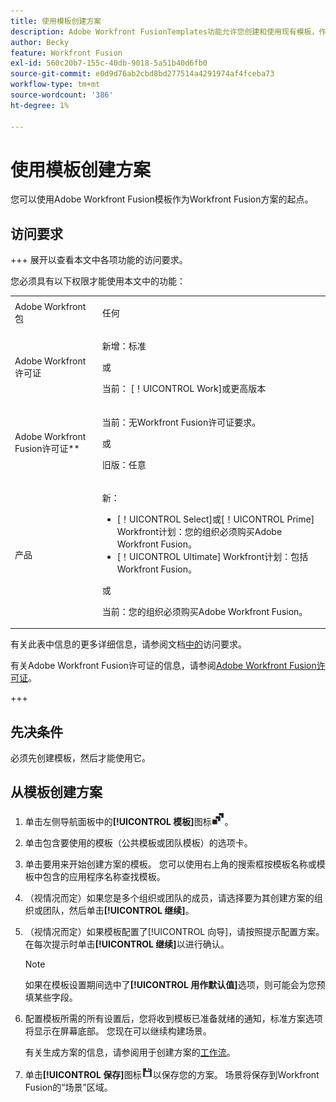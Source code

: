 ```yaml
---
title: 使用模板创建方案
description: Adobe Workfront FusionTemplates功能允许您创建和使用现有模板，作为您的Workfront Fusion方案的起点。
author: Becky
feature: Workfront Fusion
exl-id: 560c20b7-155c-40db-9018-5a51b40d6fb0
source-git-commit: e0d9d76ab2cbd8bd277514a4291974af4fceba73
workflow-type: tm+mt
source-wordcount: '386'
ht-degree: 1%

---
```


# 使用模板创建方案

您可以使用Adobe Workfront Fusion模板作为Workfront Fusion方案的起点。

## 访问要求

+++ 展开以查看本文中各项功能的访问要求。

您必须具有以下权限才能使用本文中的功能：

<table style="table-layout:auto">
 <col> 
 <col> 
 <tbody> 
  <tr> 
   <td role="rowheader">Adobe Workfront包</td> 
   <td> <p>任何</p> </td> 
  </tr> 
  <tr data-mc-conditions=""> 
   <td role="rowheader">Adobe Workfront许可证</td> 
   <td> <p>新增：标准</p><p>或</p><p>当前： [！UICONTROL Work]或更高版本</p> </td> 
  </tr> 
  <tr> 
   <td role="rowheader">Adobe Workfront Fusion许可证**</td> 
   <td>
   <p>当前：无Workfront Fusion许可证要求。</p>
   <p>或</p>
   <p>旧版：任意 </p>
   </td> 
  </tr> 
  <tr> 
   <td role="rowheader">产品</td> 
   <td>
   <p>新：</p> <ul><li>[！UICONTROL Select]或[！UICONTROL Prime] Workfront计划：您的组织必须购买Adobe Workfront Fusion。</li><li>[！UICONTROL Ultimate] Workfront计划：包括Workfront Fusion。</li></ul>
   <p>或</p>
   <p>当前：您的组织必须购买Adobe Workfront Fusion。</p>
   </td> 
  </tr>
 </tbody> 
</table>

有关此表中信息的更多详细信息，请参阅文档[中的](/help/workfront-fusion/references/licenses-and-roles/access-level-requirements-in-documentation.md)访问要求。

有关Adobe Workfront Fusion许可证的信息，请参阅[Adobe Workfront Fusion许可证](/help/workfront-fusion/set-up-and-manage-workfront-fusion/licensing-operations-overview/license-automation-vs-integration.md)。

+++

## 先决条件

必须先创建模板，然后才能使用它。

## 从模板创建方案

1. 单击左侧导航面板中的&#x200B;**[!UICONTROL 模板]**&#x200B;图标![模板图标](assets/templates-icon.png)。
1. 单击包含要使用的模板（公共模板或团队模板）的选项卡。
1. 单击要用来开始创建方案的模板。 您可以使用右上角的搜索框按模板名称或模板中包含的应用程序名称查找模板。
1. （视情况而定）如果您是多个组织或团队的成员，请选择要为其创建方案的组织或团队，然后单击&#x200B;**[!UICONTROL 继续]**。
1. （视情况而定）如果模板配置了[!UICONTROL 向导]，请按照提示配置方案。 在每次提示时单击&#x200B;**[!UICONTROL 继续]**&#x200B;以进行确认。

   >[!NOTE]
   >
   >如果在模板设置期间选中了&#x200B;**[!UICONTROL 用作默认值]**&#x200B;选项，则可能会为您预填某些字段。

1. 配置模板所需的所有设置后，您将收到模板已准备就绪的通知，标准方案选项将显示在屏幕底部。 您现在可以继续构建场景。

   有关生成方案的信息，请参阅用于创建方案的[工作流](/help/workfront-fusion/create-scenarios/plan-a-scenario/create-a-scenario-workflow.md)。

1. 单击&#x200B;**[!UICONTROL 保存]**&#x200B;图标![保存图标](assets/save-icon.png)以保存您的方案。 场景将保存到Workfront Fusion的“场景”区域。
